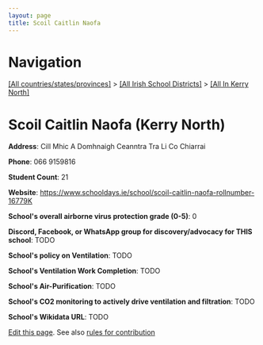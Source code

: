 ```yaml
---
layout: page
title: Scoil Caitlin Naofa
---
```

# Navigation

[[All countries/states/provinces]](../../..) > [[All Irish School Districts]](../..) > [[All In Kerry North]](..)

# Scoil Caitlin Naofa (Kerry North)

**Address**: Cill Mhic A Domhnaigh Ceanntra Tra Li Co Chiarrai

**Phone**: 066 9159816

**Student Count**: 21

**Website**: <https://www.schooldays.ie/school/scoil-caitlin-naofa-rollnumber-16779K>

**School's overall airborne virus protection grade (0-5)**: 0

**Discord, Facebook, or WhatsApp group for discovery/advocacy for THIS school**: TODO

**School's policy on Ventilation**: TODO

**School's Ventilation Work Completion**: TODO

**School's Air-Purification**: TODO

**School's CO2 monitoring to actively drive ventilation and filtration**: TODO

**School's Wikidata URL**: TODO


[Edit this page](https://github.com/ventilate-schools/Ireland/edit/main/./Kerry_North/Scoil_Caitlin_Naofa.md). See also [rules for contribution](../../../contribution-rules/)